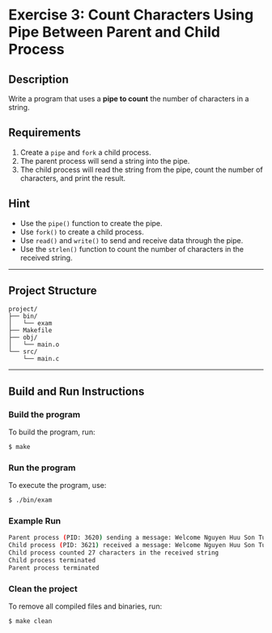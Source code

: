 # Exercise 3: Count Characters Using Pipe Between Parent and Child Process

## Description
Write a program that uses a **pipe to count** the number of characters in a string.

## Requirements
1. Create a `pipe` and `fork` a child process.
2. The parent process will send a string into the pipe.
3. The child process will read the string from the pipe, count the number of characters, and print the result.

## Hint
- Use the `pipe()` function to create the pipe.
- Use `fork()` to create a child process.
- Use `read()` and `write()` to send and receive data through the pipe.
- Use the `strlen()` function to count the number of characters in the received string.

---

## Project Structure
```
project/
├── bin/         
│   └── exam
├── Makefile   
├── obj/         
│   └── main.o
└── src/         
    └── main.c
```

---

## Build and Run Instructions

### Build the program
To build the program, run:
```bash
$ make
```

### Run the program
To execute the program, use:
```bash
$ ./bin/exam
```

### Example Run
```bash
Parent process (PID: 3620) sending a message: Welcome Nguyen Huu Son Tung
Child process (PID: 3621) received a message: Welcome Nguyen Huu Son Tung
Child process counted 27 characters in the received string
Child process terminated
Parent process terminated
```

### Clean the project
To remove all compiled files and binaries, run:
```bash
$ make clean
```
